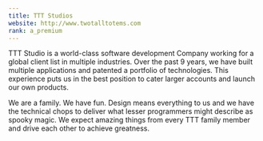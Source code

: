 ```yaml
---
title: TTT Studios
website: http://www.twotalltotems.com
rank: a_premium
---
```



TTT Studio is a world-class software development Company working for a global client list in multiple industries. Over the past 9 years, we have built multiple applications and patented a portfolio of technologies. This experience puts us in the best position to cater larger accounts and launch our own products.

We are a family. We have fun. Design means everything to us and we have the technical chops to deliver what lesser programmers might describe as spooky magic. We expect amazing things from every TTT family member and drive each other to achieve greatness.
